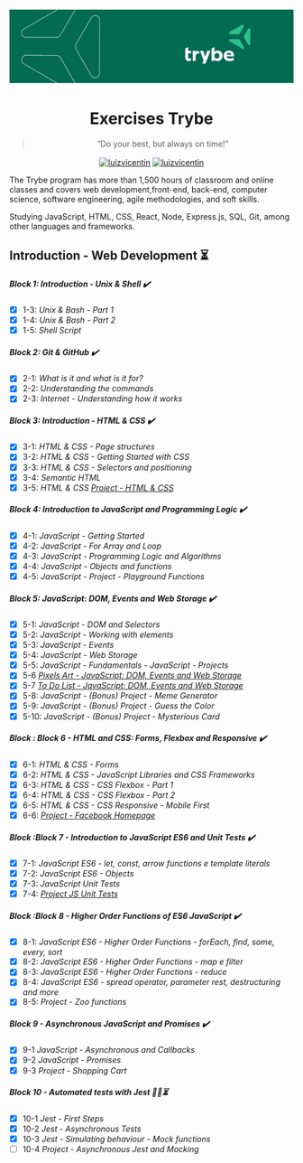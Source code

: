 <h1 align="center">
    <img alt="Trybe" src="https://github.com/luizvicentin/trybe-exercises/blob/master/trybe_logo_new.jpeg" />
</h1>

<h1 align="center"> Exercises Trybe </h1> 

<blockquote align="center">“Do your best, but always on time!”</blockquote>

<p align="center">
<a href="https://twitter.com/LuizFVicentin" target="blank"><img align="center" src="https://cdn.jsdelivr.net/npm/simple-icons@3.0.1/icons/twitter.svg" alt="luizvicentin" height="20" width="20" /></a>
<a href="https://linkedin.com/in/luizvicentin" target="blank"><img align="center" src="https://cdn.jsdelivr.net/npm/simple-icons@3.0.1/icons/linkedin.svg" alt="luizvicentin" height="20" width="20" /></a>
</p>

 The Trybe program has more than 1,500 hours of classroom and online classes and covers web development,front-end, back-end, computer science, software engineering, agile methodologies, and soft skills.

 Studying JavaScript, HTML, CSS, React, Node, Express.js, SQL, Git, among other languages and frameworks.

 ## Introduction - Web Development :hourglass_flowing_sand:
##### Block 1: Introduction - Unix & Shell :heavy_check_mark:
- [x] 1-3: *Unix & Bash - Part 1*
- [x] 1-4: *Unix & Bash - Part 2*
- [x] 1-5: *Shell Script*
##### Block 2: Git & GitHub :heavy_check_mark:
- [x] 2-1: *What is it and what is it for?*
- [x] 2-2: *Understanding the commands*
- [x] 2-3: *Internet - Understanding how it works*
##### Block 3: Introduction - HTML & CSS :heavy_check_mark:
- [x] 3-1: *HTML & CSS - Page structures*
- [x] 3-2: *HTML & CSS - Getting Started with CSS*
- [x] 3-3: *HTML & CSS - Selectors and positioning*
- [x] 3-4: *Semantic HTML* 
- [x] 3-5: *HTML & CSS  [Project - HTML & CSS](https://luizvicentin.github.io/portfolioWeb/)* 
##### Block 4: Introduction to JavaScript and Programming Logic :heavy_check_mark:
- [x] 4-1: *JavaScript - Getting Started*
- [x] 4-2: *JavaScript - For Array and Loop*
- [x] 4-3: *JavaScript - Programming Logic and Algorithms*
- [x] 4-4: *JavaScript - Objects and functions*
- [x] 4-5: *JavaScript - Project - Playground Functions*
##### Block 5: JavaScript: DOM, Events and Web Storage :heavy_check_mark:
- [x] 5-1: *JavaScript - DOM and Selectors*
- [x] 5-2: *JavaScript - Working with elements*
- [x] 5-3: *JavaScript - Events*
- [x] 5-4: *JavaScript - Web Storage*
- [x] 5-5: *JavaScript - Fundamentals - JavaScript - Projects*
- [x] 5-6 *[Pixels Art - JavaScript: DOM, Events and Web Storage](https://github.com/tryber/sd-09-project-pixels-art/tree/luizvicentin-project-pixel-art)*
- [x] 5-7 *[To Do List - JavaScript: DOM, Events and Web Storage](https://github.com/tryber/sd-09-project-todo-list/tree/luizvicentin-todo-list-project)*
- [x] 5-8: *JavaScript - (Bonus) Project - Meme Generator*
- [x] 5-9: *JavaScript - (Bonus) Project - Guess the Color*
- [x] 5-10: *JavaScript - (Bonus) Project - Mysterious Card*
##### Block : Block 6 - HTML and CSS: Forms, Flexbox and Responsive :heavy_check_mark:
- [x] 6-1: *HTML & CSS - Forms*
- [x] 6-2: *HTML & CSS - JavaScript Libraries and CSS Frameworks*
- [x] 6-3: *HTML & CSS - CSS Flexbox - Part 1*
- [x] 6-4: *HTML & CSS - CSS Flexbox - Part 2*
- [x] 6-5: *HTML & CSS - CSS Responsive - Mobile First*
- [x] 6-6: *[Project - Facebook Homepage](https://github.com/tryber/sd-09-project-facebook-signup/tree/luizvicentin-facebook-project)*
##### Block :Block 7 - Introduction to JavaScript ES6 and Unit Tests :heavy_check_mark:
- [x] 7-1: *JavaScript ES6 - let, const, arrow functions e template literals*
- [x] 7-2: *JavaScript ES6 - Objects*
- [x] 7-3: *JavaScript Unit Tests*
- [x] 7-4: *[Project JS Unit Tests](https://github.com/tryber/sd-09-project-js-unit-tests/tree/luizvicentin-js-unit-tests)* 
##### Block :Block 8 - Higher Order Functions of ES6 JavaScript :heavy_check_mark:
- [x] 8-1: *JavaScript ES6 - Higher Order Functions - forEach, find, some, every, sort*
- [x] 8-2: *JavaScript ES6 - Higher Order Functions - map e filter*
- [x] 8-3: *JavaScript ES6 - Higher Order Functions - reduce*
- [x] 8-4: *JavaScript ES6 - spread operator, parameter rest, destructuring and more*
- [x] 8-5: *Project - Zoo functions*
##### Block 9 - Asynchronous JavaScript and Promises :heavy_check_mark:
- [x] 9-1 *JavaScript - Asynchronous and Callbacks*
- [x] 9-2 *JavaScript - Promises*
- [x] 9-3 *Project - Shopping Cart*
##### Block 10 - Automated tests with Jest :man_technologist::hourglass_flowing_sand:
- [x] 10-1 *Jest - First Steps*
- [x] 10-2 *Jest - Asynchronous Tests*
- [x] 10-3 *Jest - Simulating behaviour - Mock functions*
- [ ] 10-4 *Project - Asynchronous Jest and Mocking*
